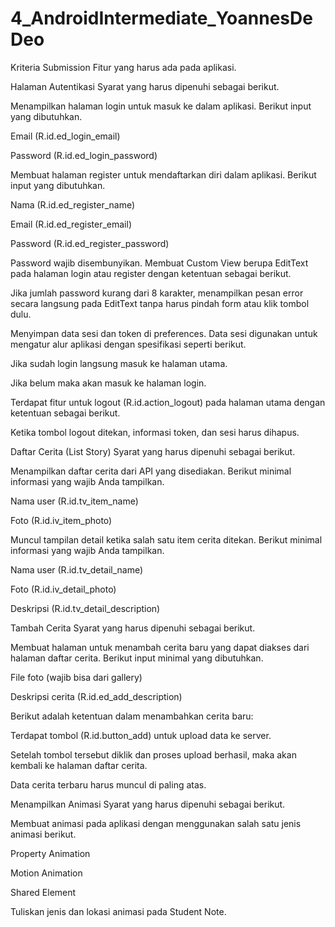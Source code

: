 # 4_AndroidIntermediate_YoannesDeDeo
Kriteria Submission
Fitur yang harus ada pada aplikasi.

Halaman Autentikasi
Syarat yang harus dipenuhi sebagai berikut.

Menampilkan halaman login untuk masuk ke dalam aplikasi. Berikut input yang dibutuhkan.

Email (R.id.ed_login_email)

Password (R.id.ed_login_password)

Membuat halaman register untuk mendaftarkan diri dalam aplikasi. Berikut input yang dibutuhkan.

Nama (R.id.ed_register_name)

Email (R.id.ed_register_email)

Password (R.id.ed_register_password)

Password wajib disembunyikan.
Membuat Custom View berupa EditText pada halaman login atau register dengan ketentuan sebagai berikut.

Jika jumlah password kurang dari 8 karakter, menampilkan pesan error secara langsung pada EditText tanpa harus pindah form atau klik tombol dulu.

Menyimpan data sesi dan token di preferences. Data sesi digunakan untuk mengatur alur aplikasi dengan spesifikasi seperti berikut.

Jika sudah login langsung masuk ke halaman utama.

Jika belum maka akan masuk ke halaman login. 

Terdapat fitur untuk logout (R.id.action_logout) pada halaman utama dengan ketentuan sebagai berikut.

Ketika tombol logout ditekan, informasi token, dan sesi harus dihapus.

Daftar Cerita (List Story)
Syarat yang harus dipenuhi sebagai berikut.

Menampilkan daftar cerita dari API yang disediakan. Berikut minimal informasi yang wajib Anda tampilkan.

Nama user (R.id.tv_item_name)

Foto  (R.id.iv_item_photo)

Muncul tampilan detail ketika salah satu item cerita ditekan. Berikut  minimal informasi yang wajib Anda tampilkan.

Nama user (R.id.tv_detail_name)

Foto (R.id.iv_detail_photo)

Deskripsi (R.id.tv_detail_description)


Tambah Cerita
Syarat yang harus dipenuhi sebagai berikut.

Membuat halaman untuk menambah cerita baru yang dapat diakses dari halaman daftar cerita. Berikut input minimal yang dibutuhkan.

File foto (wajib bisa dari gallery)

Deskripsi cerita (R.id.ed_add_description)

Berikut adalah ketentuan dalam menambahkan cerita baru:

Terdapat tombol (R.id.button_add) untuk upload data ke server. 

Setelah tombol tersebut diklik dan proses upload berhasil, maka akan kembali ke halaman daftar cerita. 

Data cerita terbaru harus muncul di paling atas.

Menampilkan Animasi
Syarat yang harus dipenuhi sebagai berikut.

Membuat animasi pada aplikasi dengan menggunakan salah satu jenis animasi berikut.

Property Animation

Motion Animation

Shared Element

Tuliskan jenis dan lokasi animasi pada Student Note.
